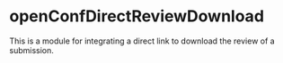 openConfDirectReviewDownload
============================

This is a module for integrating a direct link to download the review of a submission.